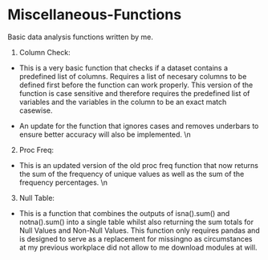 # Miscellaneous-Functions
Basic data analysis functions written by me.

1. Column Check:
- This is a very basic function that checks if a dataset contains a predefined list of columns. Requires a list of necesary columns to be defined first before the function can work properly. This version of the function is case sensitive and therefore requires the predefined list of variables and the variables in the column to be an exact match casewise. 

- An update for the function that ignores cases and removes underbars to ensure better accuracy will also be implemented.
\n

2. Proc Freq:
- This is an updated version of the old proc freq function that now returns the sum of the frequency of unique values as well as the sum of the frequency percentages.
\n

3. Null Table:
- This is a function that combines the outputs of isna().sum() and notna().sum() into a single table whilst also returning the sum totals for Null Values and Non-Null Values. This function only requires pandas and is designed to serve as a replacement for missingno as circumstances at my previous workplace did not allow to me download modules at will. 
